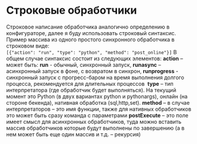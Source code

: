 # Строковые обработчики

Строковое написание обработчика аналогично определению в конфигураторе, далее я буду использовать строковый синтаксис. Пример массива из одного простого синхронного обработчика в строковом виде:
`[{"action": "run", "type": "python", "method": "post_online"}]`
В общем случае синтаксис состоит из следующих элементов:
**action** – может быть: **run** - обычный, синхронный запуск, **runasync** – асинхронный запуск в фоне, с возвратом в синхрон, **runprogress** - синхронный запуск с прогресс-баром на время выполнения долгого процесса, рекомендуется для длительных процессов 
**type** – тип интерпретатора (где обработчик будет выполняться). На текущий момент это Python (в двух вариантах python и pythonargs), онлайн (на стороне бекенда), нативная обработка (sql,http,set).
**method** – в случае интерпретаторов – это имя функции, также для нативных обработчиков это может быть сразу команда с параметрами **postExecute** – это поле имеет смысл для асинхронных обработчиков, туда можно вставить массив обработчиков которые будут выполнены по завершению (а в нем может быть еще один массив и т.д. – рекурсия)